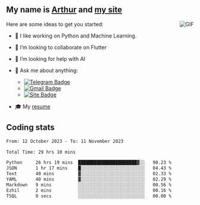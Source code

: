 
## My name is [Arthur](https://www.linkedin.com/in/arthur-novais-201420/) and [my site](https://arthurcn96.github.io/)

<!--
**Arthurcn96/Arthurcn96** is a ✨ _special_ ✨ repository because its `README.md` (this file) appears on your GitHub profile.
-->
<img align="right"  max-width="440" max-height="240" alt="GIF" src="https://raw.githubusercontent.com/Arthurcn96/Arthurcn96/master/helloThere.gif" />

Here are some ideas to get you started:

- 🤖 I like working on Python and Machine Learning.
- 👯 I’m looking to collaborate on Flutter
- 🤔 I’m looking for help with AI
- 💬 Ask me about anything:
    - [![Telegram Badge](https://img.shields.io/badge/-@Arthurcn9-0088cc?style=for-the-badge&logo=Telegram&logoColor=white)](https://t.me/Arthurcn9)
    - [![Gmail Badge](https://img.shields.io/badge/-@Arthurcn9-red?style=for-the-badge&logo=Gmail&logoColor=white)](mailto:Arthurcn96@gmail.com)
    - [![Site Badge](https://img.shields.io/badge/arthurcn96.github.io-informational?style=for-the-badge&logo=internetexplorer)](https://arthurcn96.github.io/)

- 🎓 My [resume](https://github.com/Arthurcn96/resume/blob/master/Resume_PT-BR.pdf)


## Coding stats
<!--START_SECTION:waka-->

```txt
From: 12 October 2023 - To: 11 November 2023

Total Time: 29 hrs 10 mins

Python     26 hrs 19 mins  ██████████████████████▓░░   90.23 %
JSON       1 hr 17 mins    █░░░░░░░░░░░░░░░░░░░░░░░░   04.43 %
Text       40 mins         ▓░░░░░░░░░░░░░░░░░░░░░░░░   02.33 %
YAML       40 mins         ▓░░░░░░░░░░░░░░░░░░░░░░░░   02.29 %
Markdown   9 mins          ░░░░░░░░░░░░░░░░░░░░░░░░░   00.56 %
Ezhil      2 mins          ░░░░░░░░░░░░░░░░░░░░░░░░░   00.16 %
TSQL       0 secs          ░░░░░░░░░░░░░░░░░░░░░░░░░   00.00 %
```

<!--END_SECTION:waka-->
